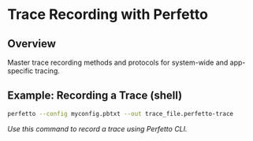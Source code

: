 # Trace Recording with Perfetto

## Overview
Master trace recording methods and protocols for system-wide and app-specific tracing.

## Example: Recording a Trace (shell)
```sh
perfetto --config myconfig.pbtxt --out trace_file.perfetto-trace
```

*Use this command to record a trace using Perfetto CLI.*
